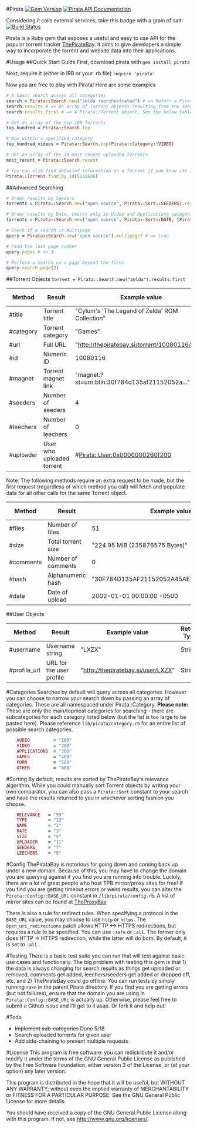 #Pirata
[![Gem Version](https://badge.fury.io/rb/pirata.svg)](http://badge.fury.io/rb/pirata) [![Pirata API Documentation](https://www.omniref.com/ruby/gems/pirata.png)](https://www.omniref.com/ruby/gems/pirata)

Considering it calls external services, take this badge with a grain of salt: [![Build Status](https://travis-ci.org/clindsay107/pirata.svg)](https://travis-ci.org/clindsay107/pirata)

Pirata is a Ruby gem that exposes a useful and easy to use API for the popular
torrent tracker [ThePirateBay](http://thepiratebay.se). It aims to give developers
a simple way to incorporate the torrent and website data into their applications.

#Usage
##Quick Start Guide
First, download pirata with ```gem install pirata```

Next, require it (either in IRB or your .rb file) ```require 'pirata'```

Now you are free to play with Pirata! Here are some examples
```ruby
# A basic search across all categories
search = Pirata::Search.new("zelda reorchestrated") # => Return a Pirata::Search object
search.results # => An array of Torrent objects resulting from the search
search.results.first # => A Pirata::Torrent object. See the below table for available methods

# Get an array of the top 100 Torrents
top_hundred = Pirata::Search.top

# Now within a specified category
top_hundred_videos = Pirata::Search.top(Pirata::Category::VIDEO)

# Get an array of the 30 most recent uploaded Torrents
most_recent = Pirata::Search.recent

# You can also find detailed information on a Torrent if you know its ID
Pirata::Torrent.find_by_id(5241636)
```

##Advanced Searching
```ruby
# Order results by Seeders
torrents = Pirata::Search.new("open source", Pirata::Sort::SEEDERS).results

# Order results by Date, search only in Video and Applications categories
torrents = Pirata::Search.new("open source", Pirata::Sort::DATE, [Pirata::Category::VIDEO, Pirata::Category::APPLICATIONS]).results

# Check if a search is multipage
query = Pirata::Search.new("open source").multipage? # => true

# Find the last page number
query.pages # => 3

# Perform a search on a page beyond the first
query.search_page(2)
```

##Torrent Objects
```torrent = Pirata::Search.new("zelda").results.first```

| Method     | Result               | Example value                                   | Return Type |
|------------|----------------------|-------------------------------------------------|-------------|
| #title     | Torrent title        | "Cylum's 'The Legend of Zelda' ROM Collection"  | String      |
| #category  | Torrent category     | "Games"                                         | String      |
| #url       | Full URL             | "http://thepiratebay.si/torrent/10080116/Cyl..."| String      |
| #id        | Numeric ID           | 10080116                                        | Fixnum      |
| #magnet    | Torrent magnet link  | "magnet:?xt=urn:btih:30f784d135af21152052a..."  | String      |
| #seeders   | Number of seeders    | 4                                               | Fixnum      |
| #leechers  | Number of leechers   | 0                                               | Fixnum      |
| #uploader  | User who uploaded torrent | #<Pirata::User:0x0000000260f200>           | Pirata::User|

Note: The following methods require an extra request to be made, but the first request (regardless of
which method you call) will fetch and populate data for all other calls for the same Torrent object.

| Method     | Result               | Example value                                   | Return Type |
|------------|----------------------|-------------------------------------------------|-------------|
| #files     | Number of files      | 51                                              | Fixnum      |
| #size      | Total torrent size   | "224.95 MiB (235876575 Bytes)"                  | String      |
| #comments  | Number of comments   | 0                                               | Fixnum      |
| #hash      | Alphanumeric hash    | "30F784D135AF21152052A45AE718A7FCAB597A79"      | String      |
| #date      | Date of upload       | 2002-01-01 00:00:00 -0500                       | Time        |

##User Objects

| Method     | Result               | Example value                                   | Return Type |
|------------|----------------------|-------------------------------------------------|-------------|
| #username  | Username string      | "LXZX"                                          | String      |
| #profile_url | URL for the user profile | "http://thepiratebay.si/user/LXZX"        | String      |

#Categories
Searches by default will query across all categories. However you can choose to narrow your search down
by passing an array of categories. These are all namespaced under Pirata::Category. **Please note:** These
are only the main/topmost categories for searching - there are subcategories for each category listed below
(but the list is too large to be pasted here). Please reference ```lib/pirata/category.rb``` for an entire
list of possible search categories.

```ruby
    AUDIO         = "100"
    VIDEO         = "200"
    APPLICATIONS  = "300"
    GAMES         = "400"
    PORN          = "500"
    OTHER         = "600"
```

#Sorting
By default, results are sorted by ThePirateBay's relevance algorithm. While you could manually sort Torrent
objects by writing your own comparator, you can also pass a ```Pirata::Sort``` constant to your search and
have the results returned to you in whichever sorting fashion you choose.
```ruby
    RELEVANCE   = "99"
    TYPE        = "13"
    NAME        = "1"
    DATE        = "3"
    SIZE        = "5"
    UPLOADER    = "11"
    SEEDERS     = "7"
    LEECHERS    = "9"
```

#Config
ThePirataBay is notorious for going down and coming back up under a new domain. Because of this, you may
have to change the domain you are querying against if you find you are running into trouble. Luckily, there
are a lot of great people who host TPB mirror/proxy sites for free! If you find you are getting timeout errors
or weird results, you can alter the ```Pirata::Config::BASE_URL``` constant in ```/lib/pirata/config.rb```. A
list of mirror sites can be found at [TheProxyBay](http://proxybay.info/)

There is also a rule for redirect rules. When specifying a protocol in the `BASE_URL` value, you may choose to
use `http` or `https`. The `open_uri_redirections` patch allows HTTP <-> HTTPS redirections, but requires a rule
to be specified. You can use `:safe` or `:all`. The former only does HTTP -> HTTPS redirection, while the latter
will do both. By default, it is set to `:all`.

#Testing
There is a basic test suite you can run that will test against basic use cases and functionaliy. The big problem
with testing this gem is that 1) the data is always changing for search results as things get uploaded or removed,
comments get added, leechers/seeders get added or dropped off, etc, and 2) ThePirateBay could go offline. You can
run tests by simply running ```rake``` in the parent Pirata directory. If you find you are getting errors (but not
failures), ensure that the domain you are using in ```Pirata::Config::BASE_URL``` is actually up. Otherwise, please
feel free to submit a Github issue and I'll get to it asap. Or fork it and help out!

#Todo
- ~~Implement sub-categories~~ Done 5/18
- Search uploaded torrents for given user
- Add side-chaining to prevent multiple requests

#License
This program is free software: you can redistribute it and/or modify
it under the terms of the GNU General Public License as published by
the Free Software Foundation, either version 3 of the License, or
(at your option) any later version.

This program is distributed in the hope that it will be useful,
but WITHOUT ANY WARRANTY; without even the implied warranty of
MERCHANTABILITY or FITNESS FOR A PARTICULAR PURPOSE.  See the
GNU General Public License for more details.

You should have received a copy of the GNU General Public License
along with this program.  If not, see <http://www.gnu.org/licenses/>.
